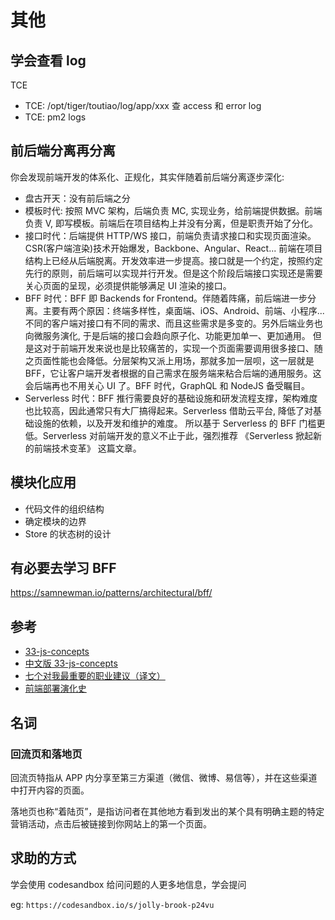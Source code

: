 # 其他

## 学会查看 log

TCE

- TCE: /opt/tiger/toutiao/log/app/xxx 查 access 和 error log
- TCE: pm2 logs

## 前后端分离再分离

你会发现前端开发的体系化、正规化，其实伴随着前后端分离逐步深化:

- 盘古开天：没有前后端之分
- 模板时代: 按照 MVC 架构，后端负责 MC, 实现业务，给前端提供数据。前端负责 V, 即写模板。前端后在项目结构上并没有分离，但是职责开始了分化。
- 接口时代：后端提供 HTTP/WS 接口，前端负责请求接口和实现页面渲染。CSR(客户端渲染)技术开始爆发，Backbone、Angular、React... 前端在项目结构上已经从后端脱离。开发效率进一步提高。接口就是一个约定，按照约定先行的原则，前后端可以实现并行开发。但是这个阶段后端接口实现还是需要关心页面的呈现，必须提供能够满足 UI 渲染的接口。
- BFF 时代：BFF 即 Backends for Frontend。伴随着阵痛，前后端进一步分离。主要有两个原因：终端多样性，桌面端、iOS、Android、前端、小程序... 不同的客户端对接口有不同的需求、而且这些需求是多变的。另外后端业务也向微服务演化, 于是后端的接口会趋向原子化、功能更加单一、更加通用。
  但是这对于前端开发来说也是比较痛苦的，实现一个页面需要调用很多接口、随之页面性能也会降低。分层架构又派上用场，那就多加一层呗，这一层就是 BFF，它让客户端开发者根据的自己需求在服务端来粘合后端的通用服务。这会后端再也不用关心 UI 了。BFF 时代，GraphQL 和 NodeJS 备受瞩目。
- Serverless 时代：BFF 推行需要良好的基础设施和研发流程支撑，架构难度也比较高，因此通常只有大厂搞得起来。Serverless 借助云平台, 降低了对基础设施的依赖，以及开发和维护的难度。 所以基于 Serverless 的 BFF 门槛更低。Serverless 对前端开发的意义不止于此，强烈推荐 《Serverless 掀起新的前端技术变革》 这篇文章。

## 模块化应用

- 代码文件的组织结构
- 确定模块的边界
- Store 的状态树的设计

## 有必要去学习 BFF

https://samnewman.io/patterns/architectural/bff/

## 参考

- [33-js-concepts](https://github.com/leonardomso/33-js-concepts)
- [中文版 33-js-concepts](https://github.com/stephentian/33-js-concepts)
- [七个对我最重要的职业建议（译文）](http://www.ruanyifeng.com/blog/2015/09/career-advice.html)
- [前端部署演化史](https://mp.weixin.qq.com/s/bfZkqgr0JAy_oxcqc4ULFw)

## 名词

### 回流页和落地页

回流页特指从 APP 内分享至第三方渠道（微信、微博、易信等），并在这些渠道中打开内容的页面。

落地页也称“着陆页”，是指访问者在其他地方看到发出的某个具有明确主题的特定营销活动，点击后被链接到你网站上的第一个页面。

## 求助的方式

学会使用 codesandbox 给问问题的人更多地信息，学会提问

eg:
`https://codesandbox.io/s/jolly-brook-p24vu`

